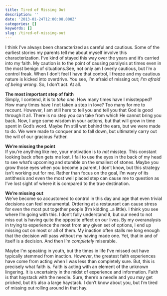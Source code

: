 ```yaml
---
title: Tired of Missing Out
description: ''
date: '2013-01-24T12:00:08.000Z'
categories: []
keywords: []
slug: /tired-of-missing-out
---
```


I think I’ve always been characterized as careful and cautious. Some of the earliest stories my parents tell me about myself involve this characterization. I’ve kind of stayed this way over the years and it’s carried into my faith. My caution is to the point of causing paralysis at times even in the most benign of situations.See, not only am I overly cautious, but I’m a control freak. When I don’t feel I have that control, I freeze and my cautious nature is kicked into overdrive. You see, I’m afraid of missing out; _I’m afraid of being wrong_. So, I don’t act. At all.

**The most important step of faith**  
Simply, I contend, it is to _take one_. How many times have I misstepped? How many times have I not taken a step in love? Too many for me to recount. However, I am still here to tell you and tell you that God is good through it all. There is no step you can take from which He cannot bring you back. Now, I urge some wisdom in your actions, but that will grow in time spent in God’s word. Maybe I’m still wet behind the ears, but we were made to do. We were made to conquer and to fall down, but ultimately carry out the will of our gracious Father.

**We’re missing the point**  
If you’re anything like me, your motivation is to _not_ misstep. This constant looking back often gets me lost. I fail to use the eyes in the back of my head to see what’s upcoming and stumble on the smallest of stones. Maybe you grow those eyes when you become a parent, I don’t know, but this strategy isn’t working out for me. Rather than focus on the goal, I’m wary of its antithesis and even the most well placed step can cause me to question as I’ve lost sight of where it is compared to the true destination.

**We’re missing out**  
We’ve become so accustomed to control in this day and age that even trivial decisions can feel monumental. Ordering at a restaurant can cause stress for even the most put together people (I’m kidding…a little). I think you see where I’m going with this. I don’t fully understand it, but our need to not miss out is having quite the opposite effect on our lives. By my overanalysis in trying to experience the most from any given set of options, I end up missing out on most or all of them. My inaction often stalls me long enough that the decision will pass without my having made one. Yet, that in and of itself is a decision. And then I’m _completely_ miserable.

Maybe I’m speaking in youth, but the times in life I’ve missed out have typically stemmed from inaction. However, the greatest faith experiences have come from acting when I was less than completely sure. But, this is precisely what faith is. Faith is acting with an element of the unknown lingering. It is uncertainty in the midst of experience and information. Faith is that haystack with the needle. Sure, there’s a needle and you may get pricked, but it’s also a large haystack. I don’t know about you, but I’m tired of missing out rolling around in that hay.
